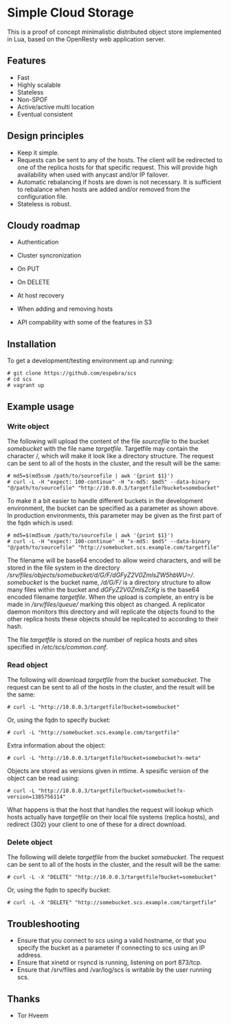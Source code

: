 # Simple Cloud Storage

This is a proof of concept minimalistic distributed object store implemented in
Lua, based on the OpenResty web application server. 

## Features

* Fast
* Highly scalable
* Stateless
* Non-SPOF
* Active/active multi location
* Eventual consistent

## Design principles

* Keep it simple.
* Requests can be sent to any of the hosts. The client will be redirected to one of the replica hosts for that specific request. This will provide high availability when used with anycast and/or IP failover.
* Automatic rebalancing if hosts are down is not necessary. It is sufficient to rebalance when hosts are added and/or removed from the configuration file.
* Stateless is robust.

## Cloudy roadmap

* Authentication
* Cluster syncronization

 * On PUT
 * On DELETE
 * At host recovery
 * When adding and removing hosts

* API compability with some of the features in S3

## Installation

To get a development/testing environment up and running:

    # git clone https://github.com/espebra/scs
    # cd scs
    # vagrant up

## Example usage

### Write object

The following will upload the content of the file *sourcefile* to the bucket *somebucket* with the file name *targetfile*. Targetfile may contain the character /, which will make it look like a directory structure. The request can be sent to all of the hosts in the cluster, and the result will be the same:

    # md5=$(md5sum /path/to/sourcefile | awk '{print $1}')
    # curl -L -H "expect: 100-continue" -H "x-md5: $md5" --data-binary "@/path/to/sourcefile" "http://10.0.0.3/targetfile?bucket=somebucket"

To make it a bit easier to handle different buckets in the development environment, the bucket can be specified as a parameter as shown above. In production environments, this parameter may be given as the first part of the fqdn which is used:

    # md5=$(md5sum /path/to/sourcefile | awk '{print $1}')
    # curl -L -H "expect: 100-continue" -H "x-md5: $md5" --data-binary "@/path/to/sourcefile" "http://somebucket.scs.example.com/targetfile"

The filename will be base64 encoded to allow weird characters, and will be stored in the file system in the directory */srv/files/objects/somebucket/d/G/F/dGFyZ2V0ZmlsZW5hbWU=/*. *somebucket* is the bucket name, */d/G/F/* is a directory structure to allow many files within the bucket and *dGFyZ2V0ZmlsZcKg* is the base64 encoded filename *targetfile*. When the upload is complete, an entry is be made in */srv/files/queue/* marking this object as changed. A replicator daemon monitors this directory and will replicate the objects found to the other replica hosts these objects should be replicated to according to their hash.

The file *targetfile* is stored on the number of replica hosts and sites specified in */etc/scs/common.conf*. 

### Read object

The following will download *targetfile* from the bucket *somebucket*. The request can be sent to all of the hosts in the cluster, and the result will be the same:

    # curl -L "http://10.0.0.3/targetfile?bucket=somebucket"

Or, using the fqdn to specify bucket:

    # curl -L "http://somebucket.scs.example.com/targetfile"

Extra information about the object:

    # curl -L "http://10.0.0.3/targetfile?bucket=somebucket?x-meta"

Objects are stored as versions given in mtime. A spesific version of the object can be read using:

    # curl -L "http://10.0.0.3/targetfile?bucket=somebucket?x-version=1385756114"
What happens is that the host that handles the request will lookup which hosts actually have *targetfile* on their local file systems (replica hosts), and redirect (302) your client to one of these for a direct download.

### Delete object

The following will delete *targetfile* from the bucket *somebucket*. The request can be sent to all of the hosts in the cluster, and the result will be the same:

    # curl -L -X "DELETE" "http://10.0.0.3/targetfile?bucket=somebucket"

Or, using the fqdn to specify bucket:

    # curl -L -X "DELETE" "http://somebucket.scs.example.com/targetfile"

## Troubleshooting

* Ensure that you connect to scs using a valid hostname, or that you specify the bucket as a parameter if connecting to scs using an IP address.
* Ensure that xinetd or rsyncd is running, listening on port 873/tcp.
* Ensure that /srv/files and /var/log/scs is writable by the user running scs.

## Thanks

* Tor Hveem

